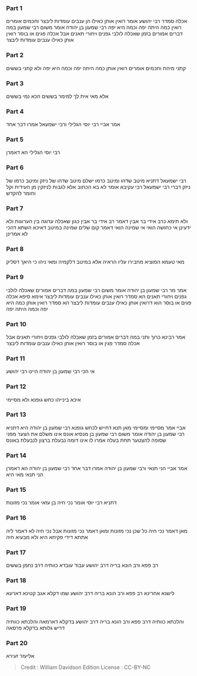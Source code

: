 
### Part 1
אכלה סמדר רבי יהושע אומר רואין אותן כאילו הן ענבים עומדות ליבצר וחכמים אומרים רואין כמה היתה יפה וכמה היא יפה רבי שמעון בן יהודה אומר משום רבי שמעון במה דברים אמורים בזמן שאכלה לולבי גפנים ויחורי תאנים אבל אכלה פגים או בוסר רואין אותן כאילו ענבים עומדות ליבצר

### Part 2
קתני מיהת וחכמים אומרים רואין אותן כמה היתה יפה וכמה היא יפה ולא קתני בששים

### Part 3
אלא מאי אית לך למימר בששים הכא נמי בששים

### Part 4
אמר אביי רבי יוסי הגלילי ורבי ישמעאל אמרו דבר אחד

### Part 5
רבי יוסי הגלילי הא דאמרן

### Part 6
רבי ישמעאל דתניא מיטב שדהו ומיטב כרמו ישלם מיטב שדהו של ניזק ומיטב כרמו של ניזק דברי רבי ישמעאל רבי עקיבא אומר לא בא הכתוב אלא לגבות לניזקין מן העידית וקל וחומר להקדש

### Part 7
ולא תימא כרב אידי בר אבין דאמר רב אידי בר אבין כגון שאכלה ערוגה בין הערוגות ולא ידעינן אי כחושה הואי אי שמינה הואי דאמר קום שלים שמינה במיטב דאיכא השתא דהכי לא אמרינן

### Part 8
מאי טעמא המוציא מחבירו עליו הראיה אלא במיטב דלקמיה ומאי ניהו כי היאך דסליק

### Part 9
אמר מר רבי שמעון בן יהודה אומר משום רבי שמעון במה דברים אמורים שאכלה לולבי גפנים ויחורי תאנים הא סמדר רואין אותן כאילו ענבים עומדות ליבצר אימא סיפא אכלה פגים או בוסר הוא דרואין אותן כאילו ענבים עומדות ליבצר הא סמדר רואין אותן כמה היא יפה וכמה היתה יפה

### Part 10
אמר רבינא כרוך ותני במה דברים אמורים בזמן שאכלה לולבי גפנים ויחורי תאנים אבל אכלה סמדר פגין או בוסר רואין אותן כאילו ענבים עומדות ליבצר

### Part 11
אי הכי רבי שמעון בן יהודה היינו רבי יהושע

### Part 12
איכא בינייהו כחש גופנא ולא מסיימי

### Part 13
אביי אמר מסיימי ומסיימי מאן תנא דחייש לכחש גופנא רבי שמעון בן יהודה היא דתניא רבי שמעון בן יהודה אומר משום רבי שמעון בן מנסיא אונס אינו משלם את הצער מפני שסופה להצטער תחת בעלה אמרו לו אינו דומה נבעלת ברצון לנבעלת באונס

### Part 14
אמר אביי הני תנאי ורבי שמעון בן יהודה אמרו דבר אחד רבי שמעון בן יהודה הא דאמרן הני תנאי מאי היא

### Part 15
דתניא רבי יוסי אומר נכי חיה בן עזאי אומר נכי מזונות

### Part 16
מאן דאמר נכי חיה כל שכן נכי מזונות ומאן דאמר נכי מזונות אבל נכי חיה לא דאמר ליה אתתא דידי פקיחא היא ולא מבעיא חיה

### Part 17
רב פפא ורב הונא בריה דרב יהושע עבוד עובדא כוותיה דרב נחמן בששים

### Part 18
לישנא אחרינא רב פפא ורב הונא בריה דרב יהושע שמו דקלא אגב קטינא דארעא

### Part 19
והלכתא כוותיה דרב פפא ורב הונא בריה דרב יהושע בדקלא דארמאה והלכתא כוותיה דריש גלותא בדקלא פרסאה

### Part 20
אליעזר זעירא

>Credit : William Davidson Edition
>License : CC-BY-NC